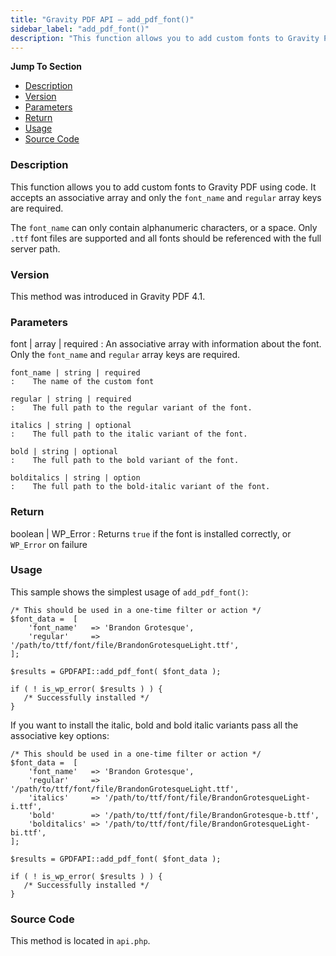 ```yaml
---
title: "Gravity PDF API – add_pdf_font()"
sidebar_label: "add_pdf_font()"
description: "This function allows you to add custom fonts to Gravity PDF using code. It accepts an associative array and only the `font_name` and `regular` array keys are required."
---
```


**Jump To Section**

* [Description](#description)
* [Version](#version)
* [Parameters](#parameters)
* [Return](#return)
* [Usage](#usage)
* [Source Code](#source-code)

### Description 

This function allows you to add custom fonts to Gravity PDF using code. It accepts an associative array and only the `font_name` and `regular` array keys are required. 

The `font_name` can only contain alphanumeric characters, or a space. Only `.ttf` font files are supported and all fonts should be referenced with the full server path. 

### Version 

This method was introduced in Gravity PDF 4.1.

### Parameters 

font | array | required
:    An associative array with information about the font. Only the `font_name` and `regular` array keys are required.

    font_name | string | required
    :    The name of the custom font

    regular | string | required
    :    The full path to the regular variant of the font.

    italics | string | optional
    :    The full path to the italic variant of the font.

    bold | string | optional
    :    The full path to the bold variant of the font.

    bolditalics | string | option
    :    The full path to the bold-italic variant of the font.

### Return 

boolean | WP_Error
:    Returns `true` if the font is installed correctly, or `WP_Error` on failure

### Usage 

This sample shows the simplest usage of `add_pdf_font()`:
```
/* This should be used in a one-time filter or action */
$font_data =  [
	'font_name'   => 'Brandon Grotesque',
	'regular'     => '/path/to/ttf/font/file/BrandonGrotesqueLight.ttf',
];

$results = GPDFAPI::add_pdf_font( $font_data );

if ( ! is_wp_error( $results ) ) {
   /* Successfully installed */
}
```

If you want to install the italic, bold and bold italic variants pass all the associative key options:

```
/* This should be used in a one-time filter or action */
$font_data =  [
	'font_name'   => 'Brandon Grotesque',
	'regular'     => '/path/to/ttf/font/file/BrandonGrotesqueLight.ttf',
	'italics'     => '/path/to/ttf/font/file/BrandonGrotesqueLight-i.ttf',
	'bold'        => '/path/to/ttf/font/file/BrandonGrotesque-b.ttf',
	'bolditalics' => '/path/to/ttf/font/file/BrandonGrotesqueLight-bi.ttf',
];

$results = GPDFAPI::add_pdf_font( $font_data );

if ( ! is_wp_error( $results ) ) {
   /* Successfully installed */
}
```

### Source Code 

This method is located in `api.php`.
